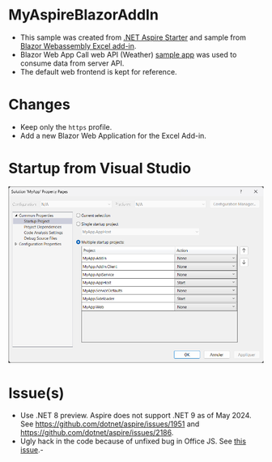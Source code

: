 # MyAspireBlazorAddIn
- This sample was created from [.NET Aspire Starter](https://learn.microsoft.com/en-us/dotnet/aspire/get-started/build-your-first-aspire-app?tabs=visual-studio) and sample from [Blazor Webassembly Excel add-in](https://github.com/OfficeDev/Office-Add-in-samples/tree/main/Samples/blazor-add-in/excel-blazor-add-in).
- Blazor Web App Call web API (Weather) [sample app](https://github.com/dotnet/blazor-samples/tree/main/8.0/BlazorWebAppCallWebApi_Weather) was used to consume data from server API.
- The default web frontend is kept for reference.

# Changes
- Keep only the ```https``` profile.
- Add a new Blazor Web Application for the Excel Add-in.

# Startup from Visual Studio
![Startup](startup.png)

# Issue(s)
- Use .NET 8 preview. Aspire does not support .NET 9 as of May 2024. See https://github.com/dotnet/aspire/issues/1951 and https://github.com/dotnet/aspire/issues/2186.
- Ugly hack in the code because of unfixed bug in Office JS. See [this issue](https://learn.microsoft.com/en-us/answers/questions/1150659/uncaught-typeerror-history-pushstate-is-not-a-func).- 
